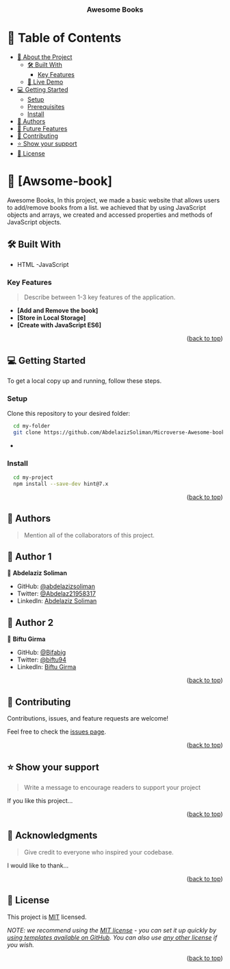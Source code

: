 <div align="center">

  <h3><b>Awesome Books</b></h3>

</div>

<!-- TABLE OF CONTENTS -->

# 📗 Table of Contents

- [📖 About the Project](#about-project)
  - [🛠 Built With](#built-with)
    - [Key Features](#key-features)
  - [🚀 Live Demo](#live-demo)
- [💻 Getting Started](#getting-started)
  - [Setup](#setup)
  - [Prerequisites](#prerequisites)
  - [Install](#install)
- [👥 Authors](#authors)
- [🔭 Future Features](#future-features)
- [🤝 Contributing](#contributing)
- [⭐️ Show your support](#support)
- [📝 License](#license)

<!-- PROJECT DESCRIPTION -->

# 📖 [Awsome-book] <a name="about-project"></a>

Awesome Books, In this project, we made a basic website that allows users to add/remove books from a list. we achieved that by using JavaScript objects and arrays, we created and accessed properties and methods of JavaScript objects.

## 🛠 Built With <a name="built-with"></a>

- HTML
  -JavaScript

<!-- Features -->

### Key Features <a name="key-features"></a>

> Describe between 1-3 key features of the application.

- **[Add and Remove the book]**
- **[Store in Local Storage]**
- **[Create with JavaScript ES6]**

<p align="right">(<a href="#readme-top">back to top</a>)</p>

<!-- GETTING STARTED -->

## 💻 Getting Started <a name="getting-started"></a>

To get a local copy up and running, follow these steps.

### Setup

Clone this repository to your desired folder:

```sh
  cd my-folder
  git clone https://github.com/AbdelazizSoliman/Microverse-Awesome-books.git
```

-

### Install

<!--
Example command:
--->

```sh
  cd my-project
  npm install --save-dev hint@7.x
```

<p align="right">(<a href="#readme-top">back to top</a>)</p>

<!-- AUTHORS -->

## 👥 Authors <a name="authors"></a>

> Mention all of the collaborators of this project.

## 👥 Author 1 <a name="author 1"></a>

👤 **Abdelaziz Soliman**

- GitHub: [@abdelazizsoliman](https://github.com/abdelazizsoliman)
- Twitter: [@Abdelaz21958317](https://twitter.com/Abdelaz21958317)
- LinkedIn: [Abdelaziz Soliman](https://www.linkedin.com/in/abdelaziz-soliman-16989b89/)

## 👥 Author 2 <a name="author 2"></a>

👤 **Biftu Girma**

- GitHub: [@Bifabig](https://github.com/Bifabig)
- Twitter: [@biftu94](https://twitter.com/biftu94)
- LinkedIn: [Biftu Girma](https://www.linkedin.com/in/biftu-girma-3598a8126/)

<p align="right">(<a href="#readme-top">back to top</a>)</p>

<!-- CONTRIBUTING -->

## 🤝 Contributing <a name="contributing"></a>

Contributions, issues, and feature requests are welcome!

Feel free to check the [issues page](../../issues/).

<p align="right">(<a href="#readme-top">back to top</a>)</p>

<!-- SUPPORT -->

## ⭐️ Show your support <a name="support"></a>

> Write a message to encourage readers to support your project

If you like this project...

<p align="right">(<a href="#readme-top">back to top</a>)</p>

<!-- ACKNOWLEDGEMENTS -->

## 🙏 Acknowledgments <a name="acknowledgements"></a>

> Give credit to everyone who inspired your codebase.

I would like to thank...

<p align="right">(<a href="#readme-top">back to top</a>)</p>

<!-- LICENSE -->

## 📝 License <a name="license"></a>

This project is [MIT](https://github.com/AbdelazizSoliman/Microverse-Awesome-books/blob/main/LICENSE.md) licensed.

_NOTE: we recommend using the [MIT license](https://choosealicense.com/licenses/mit/) - you can set it up quickly by [using templates available on GitHub](https://docs.github.com/en/communities/setting-up-your-project-for-healthy-contributions/adding-a-license-to-a-repository). You can also use [any other license](https://choosealicense.com/licenses/) if you wish._

<p align="right">(<a href="#readme-top">back to top</a>)</p>
